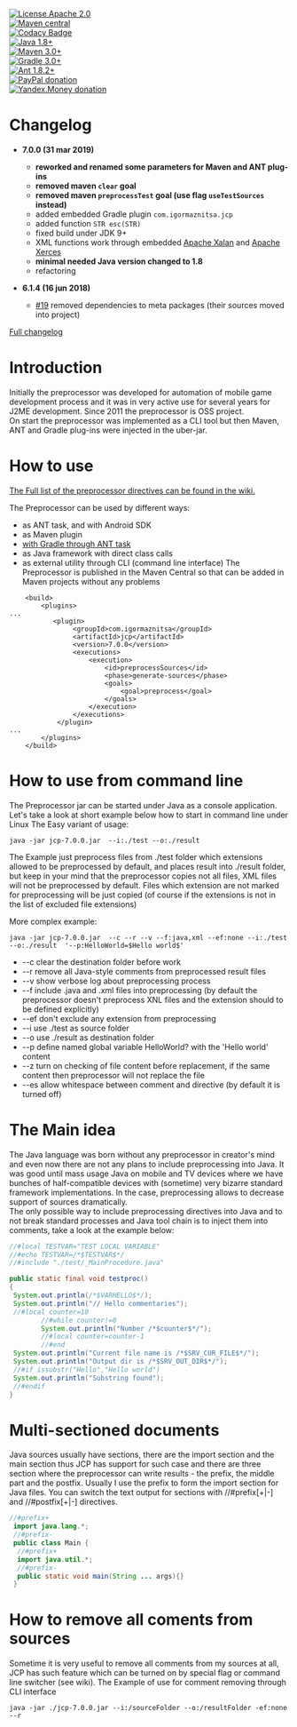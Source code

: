 [![License Apache 2.0](https://img.shields.io/badge/license-Apache%20License%202.0-green.svg)](http://www.apache.org/licenses/LICENSE-2.0)   
[![Maven central](https://maven-badges.herokuapp.com/maven-central/com.igormaznitsa/jcp/badge.svg)](http://search.maven.org/#artifactdetails|com.igormaznitsa|jcp|7.0.0|jar)   
[![Codacy Badge](https://api.codacy.com/project/badge/grade/c6acda63097a40c68d8ca8eaef6180d8)](https://www.codacy.com/app/rrg4400/java-comment-preprocessor)   
[![Java 1.8+](https://img.shields.io/badge/java-1.8%2b-green.svg)](http://www.oracle.com/technetwork/java/javase/downloads/index.html)   
[![Maven 3.0+](https://img.shields.io/badge/maven-3.0%2b-green.svg)](https://maven.apache.org/)   
[![Gradle 3.0+](https://img.shields.io/badge/gradle-3.0%2b-green.svg)](https://gradle.org/)   
[![Ant 1.8.2+](https://img.shields.io/badge/ant-1.8.2%2b-green.svg)](http://ant.apache.org/)   
[![PayPal donation](https://img.shields.io/badge/donation-PayPal-red.svg)](https://www.paypal.com/cgi-bin/webscr?cmd=_s-xclick&hosted_button_id=AHWJHJFBAWGL2)   
[![Yandex.Money donation](https://img.shields.io/badge/donation-Я.деньги-yellow.svg)](http://yasobe.ru/na/iamoss)   

# Changelog
- **7.0.0 (31 mar 2019)**
  - **reworked and renamed some parameters for Maven and ANT plug-ins**
  - **removed maven `clear` goal**
  - **removed maven `preprocessTest` goal (use flag `useTestSources` instead)**
  - added embedded Gradle plugin `com.igormaznitsa.jcp`
  - added function `STR esc(STR)`
  - fixed build under JDK 9+
  - XML functions work through embedded [Apache Xalan](https://xalan.apache.org/) and [Apache Xerces](http://xerces.apache.org/)
  - **minimal needed Java version changed to 1.8**
  - refactoring

- **6.1.4 (16 jun 2018)**
  - [#19](https://github.com/raydac/java-comment-preprocessor/issues/19) removed dependencies to meta packages (their sources moved into project)

[Full changelog](https://github.com/raydac/java-comment-preprocessor/blob/master/changelog.txt)

# Introduction
Initially the preprocessor was developed for automation of mobile game development process and it was in very active use for several years for J2ME development. Since 2011 the preprocessor is OSS project.   
On start the preprocessor was implemented as a CLI tool but then Maven, ANT and Gradle plug-ins were injected in the uber-jar.

# How to use
[The Full list of the preprocessor directives can be found in the wiki.](https://github.com/raydac/java-comment-preprocessor/wiki/PreprocessorDirectives)   

The Preprocessor can be used by different ways:
  - as ANT task, and with Android SDK
  - as Maven plugin
  - [with Gradle through ANT task](https://github.com/raydac/java-comment-preprocessor/wiki/AndroidGradlePreprocessing)
  - as Java framework with direct class calls
  - as external utility through CLI (command line interface)
The Preprocessor is published in the Maven Central so that can be added in Maven projects without any problems
```
    <build>
        <plugins>
...
           <plugin>
                <groupId>com.igormaznitsa</groupId>
                <artifactId>jcp</artifactId>
                <version>7.0.0</version>
                <executions>
                    <execution>
                        <id>preprocessSources</id>
                        <phase>generate-sources</phase>
                        <goals>
                            <goal>preprocess</goal>
                        </goals>
                    </execution>
                </executions>
            </plugin>
...
        </plugins>
    </build>    
```

# How to use from command line
The Preprocessor jar can be started under Java as a console application. Let's take a look at short example below how to start in command line under Linux The Easy variant of usage:
```
java -jar jcp-7.0.0.jar  --i:./test --o:./result
```
The Example just preprocess files from ./test folder which extensions allowed to be preprocessed by default, and places result into ./result folder, but keep in your mind that the preprocessor copies not all files, XML files will not be preprocessed by default. Files which extension are not marked for preprocessing will be just copied (of course if the extensions is not in the list of excluded file extensions)

More complex example:
```
java -jar jcp-7.0.0.jar  --c --r --v --f:java,xml --ef:none --i:./test --o:./result  '--p:HelloWorld=$Hello world$'
```
- --c clear the destination folder before work
- --r remove all Java-style comments from preprocessed result files
- --v show verbose log about preprocessing process
- --f include .java and .xml files into preprocessing (by default the preprocessor doesn't preprocess XNL files and the extension should to be defined explicitly)
- --ef don't exclude any extension from preprocessing
- --i use ./test as source folder
- --o use ./result as destination folder
- --p define named global variable HelloWorld? with the 'Hello world' content
- --z turn on checking of file content before replacement, if the same content then preprocessor will not replace the file  
- --es allow whitespace between comment and directive (by default it is turned off)

# The Main idea
The Java language was born without any preprocessor in creator's mind and even now there are not any plans to include preprocessing into Java. It was good until mass usage Java on mobile and TV devices where we have bunches of half-compatible devices with (sometime) very bizarre standard framework implementations. In the case, preprocessing allows to decrease support of sources dramatically.  
The only possible way to include preprocessing directives into Java and to not break standard processes and Java tool chain is to inject them into comments, take a look at the example below:
```Java
//#local TESTVAR="TEST LOCAL VARIABLE"
//#echo TESTVAR=/*$TESTVAR$*/
//#include "./test/_MainProcedure.java"

public static final void testproc()
{
 System.out.println(/*$VARHELLO$*/);
 System.out.println("// Hello commentaries");
 //#local counter=10
        //#while counter!=0
        System.out.println("Number /*$counter$*/");
        //#local counter=counter-1
        //#end
 System.out.println("Current file name is /*$SRV_CUR_FILE$*/");
 System.out.println("Output dir is /*$SRV_OUT_DIR$*/");
 //#if issubstr("Hello","Hello world")
 System.out.println("Substring found");
 //#endif
}
```

# Multi-sectioned documents
Java sources usually have sections, there are the import section and the main section thus JCP has support for such case and there are three section where the preprocessor can write results - the prefix, the middle part and the postfix. Usually I use the prefix to form the import section for Java files. You can switch the text output for sections with //#prefix[+|-] and //#postfix[+|-] directives.
```Java
//#prefix+
 import java.lang.*;
 //#prefix-
 public class Main {
  //#prefix+
  import java.util.*;
  //#prefix-
  public static void main(String ... args){}
 }
```
# How to remove all coments from sources
Sometime it is very useful to remove all comments from my sources at all, JCP has such feature which can be turned on by special flag or command line switcher (see wiki). The Example of use for comment removing through CLI interface
```
java -jar ./jcp-7.0.0.jar --i:/sourceFolder --o:/resultFolder -ef:none --r
```
